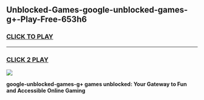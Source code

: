 
## Unblocked-Games-google-unblocked-games-g+-Play-Free-653h6
<h3>
<a href="https://premium76.site?title=google-unblocked-games-g+&ref=24M">CLICK TO PLAY</a></h3>
<hr>

<h3>
<a href="https://premium76.site?title=google-unblocked-games-g+&ref=24M">CLICK 2 PLAY</a>
  
</h3>

<a href="https://premium76.site?title=google-unblocked-games-g+&ref=24M"><img src="https://clearcache.store/games.png"></a>


**google-unblocked-games-g+ games unblocked: Your Gateway to Fun and Accessible Online Gaming**
